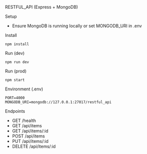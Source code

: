 RESTFUL_API (Express + MongoDB)

Setup
- Ensure MongoDB is running locally or set MONGODB_URI in .env

Install
```
npm install
```

Run (dev)
```
npm run dev
```

Run (prod)
```
npm start
```

Environment (.env)
```
PORT=4000
MONGODB_URI=mongodb://127.0.0.1:27017/restful_api
```

Endpoints
- GET /health
- GET /api/items
- GET /api/items/:id
- POST /api/items
- PUT /api/items/:id
- DELETE /api/items/:id


